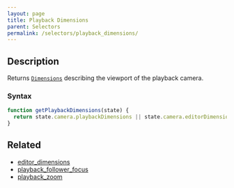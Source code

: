 ```yaml
---
layout: page
title: Playback Dimensions
parent: Selectors
permalink: /selectors/playback_dimensions/
---
```


## Description

Returns [`Dimensions`](../External/dimensions.js) describing the viewport of the playback camera.

### Syntax

```js
function getPlaybackDimensions(state) {
  return state.camera.playbackDimensions || state.camera.editorDimensions;
}
```

## Related

- [editor_dimensions](./editor_dimensions.md)
- [playback_follower_focus](./playback_follower_focus.md)
- [playback_zoom](./playback_zoom.md)
